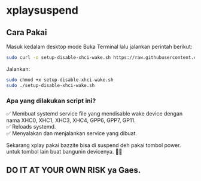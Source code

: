 # xplaysuspend
## Cara Pakai

Masuk kedalam desktop mode
Buka Terminal lalu jalankan perintah berikut:  
````bash
sudo curl -o setup-disable-xhci-wake.sh https://raw.githubusercontent.com/RahmatSamsudin/xplaysuspend/main/setup-disable-xhci-wake.sh
````
Jalankan:  
````bash
sudo chmod +x setup-disable-xhci-wake.sh
sudo ./setup-disable-xhci-wake.sh
````

### Apa yang dilakukan script ini?  
✅ Membuat systemd service file yang mendisable wake device dengan nama XHC0, XHC1, XHC3, XHC4, GPP6, GPP7, GP11.  
✅ Reloads systemd.  
✅ Menyalakan dan menjalankan service yang dibuat.

Sekarang xplay pakai bazzite bisa di suspend deh pakai tombol power. untuk tombol lain buat bangunin devicenya. 🚀😎  

## DO IT AT YOUR OWN RISK ya Gaes.
